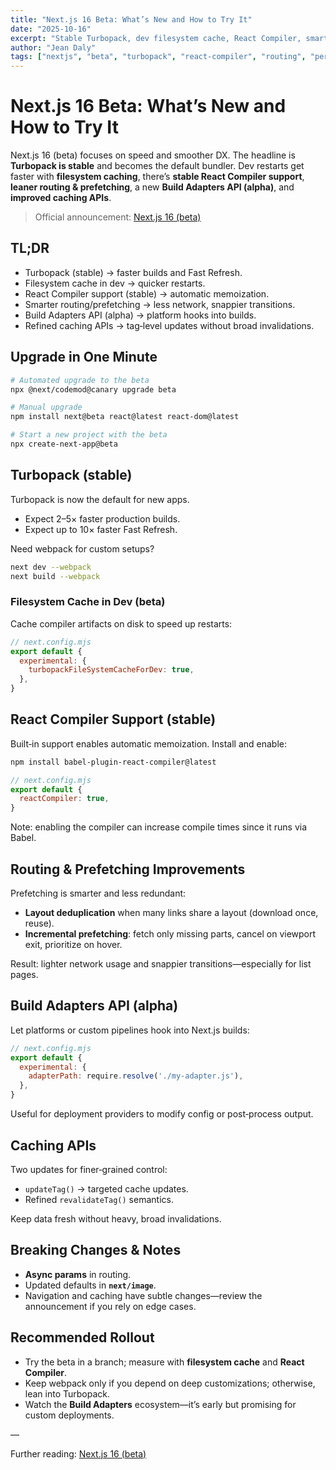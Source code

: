 ```yaml
---
title: "Next.js 16 Beta: What’s New and How to Try It"
date: "2025-10-16"
excerpt: "Stable Turbopack, dev filesystem cache, React Compiler, smarter routing, and new caching APIs. A quick overview plus upgrade steps."
author: "Jean Daly"
tags: ["nextjs", "beta", "turbopack", "react-compiler", "routing", "performance"]
---
```


# Next.js 16 Beta: What’s New and How to Try It

Next.js 16 (beta) focuses on speed and smoother DX. The headline is **Turbopack is stable** and becomes the default bundler. Dev restarts get faster with **filesystem caching**, there’s **stable React Compiler support**, **leaner routing & prefetching**, a new **Build Adapters API (alpha)**, and **improved caching APIs**.

> Official announcement: [Next.js 16 (beta)](https://nextjs.org/blog/next-16-beta)

## TL;DR

- Turbopack (stable) → faster builds and Fast Refresh.
- Filesystem cache in dev → quicker restarts.
- React Compiler support (stable) → automatic memoization.
- Smarter routing/prefetching → less network, snappier transitions.
- Build Adapters API (alpha) → platform hooks into builds.
- Refined caching APIs → tag‑level updates without broad invalidations.

## Upgrade in One Minute

```bash
# Automated upgrade to the beta
npx @next/codemod@canary upgrade beta

# Manual upgrade
npm install next@beta react@latest react-dom@latest

# Start a new project with the beta
npx create-next-app@beta
```

## Turbopack (stable)

Turbopack is now the default for new apps.

- Expect 2–5× faster production builds.
- Expect up to 10× faster Fast Refresh.

Need webpack for custom setups?

```bash
next dev --webpack
next build --webpack
```

### Filesystem Cache in Dev (beta)

Cache compiler artifacts on disk to speed up restarts:

```js
// next.config.mjs
export default {
  experimental: {
    turbopackFileSystemCacheForDev: true,
  },
}
```

## React Compiler Support (stable)

Built‑in support enables automatic memoization. Install and enable:

```bash
npm install babel-plugin-react-compiler@latest
```

```js
// next.config.mjs
export default {
  reactCompiler: true,
}
```

Note: enabling the compiler can increase compile times since it runs via Babel.

## Routing & Prefetching Improvements

Prefetching is smarter and less redundant:

- **Layout deduplication** when many links share a layout (download once, reuse).
- **Incremental prefetching**: fetch only missing parts, cancel on viewport exit, prioritize on hover.

Result: lighter network usage and snappier transitions—especially for list pages.

## Build Adapters API (alpha)

Let platforms or custom pipelines hook into Next.js builds:

```js
// next.config.mjs
export default {
  experimental: {
    adapterPath: require.resolve('./my-adapter.js'),
  },
}
```

Useful for deployment providers to modify config or post‑process output.

## Caching APIs

Two updates for finer‑grained control:

- `updateTag()` → targeted cache updates.
- Refined `revalidateTag()` semantics.

Keep data fresh without heavy, broad invalidations.

## Breaking Changes & Notes

- **Async params** in routing.
- Updated defaults in **`next/image`**.
- Navigation and caching have subtle changes—review the announcement if you rely on edge cases.

## Recommended Rollout

- Try the beta in a branch; measure with **filesystem cache** and **React Compiler**.
- Keep webpack only if you depend on deep customizations; otherwise, lean into Turbopack.
- Watch the **Build Adapters** ecosystem—it’s early but promising for custom deployments.

—

Further reading: [Next.js 16 (beta)](https://nextjs.org/blog/next-16-beta)